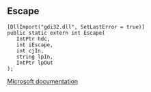 ## Escape

```
[DllImport("gdi32.dll", SetLastError = true)]
public static extern int Escape(
   IntPtr hdc,
   int iEscape,
   int cjIn,
   string lpIn,
   IntPtr lpOut
);
```

[Microsoft documentation](https://docs.microsoft.com/en-us/windows/win32/api/wingdi/nf-wingdi-escape)
